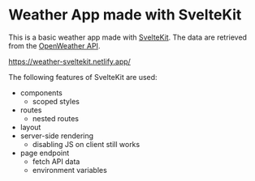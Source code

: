 # Weather App made with SvelteKit

This is a basic weather app made with [SvelteKit](https://kit.svelte.dev). The data are retrieved from the [OpenWeather API](https://openweathermap.org/).

https://weather-sveltekit.netlify.app/

The following features of SvelteKit are used:

-   components
    -   scoped styles
-   routes
    -   nested routes
-   layout
-   server-side rendering
    -   disabling JS on client still works
-   page endpoint
    -   fetch API data
    -   environment variables

